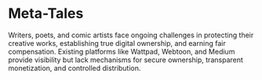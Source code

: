 # Meta-Tales
Writers, poets, and comic artists face ongoing challenges in protecting their creative works, establishing true digital ownership, and earning fair compensation. Existing platforms like Wattpad, Webtoon, and Medium provide visibility but lack mechanisms for secure ownership, transparent monetization, and controlled distribution.
